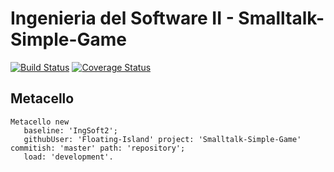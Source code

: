 # Ingenieria del Software II - Smalltalk-Simple-Game

[![Build Status](https://travis-ci.org/Floating-Island/Smalltalk-Simple-Game.svg?branch=master)](https://travis-ci.org/Floating-Island/Smalltalk-Simple-Game)
[![Coverage Status](https://coveralls.io/repos/github/Floating-Island/Smalltalk-Simple-Game/badge.svg?branch=master)](https://coveralls.io/github/Floating-Island/Smalltalk-Simple-Game?branch=master)

## Metacello

```smalltalk
Metacello new
   baseline: 'IngSoft2';
   githubUser: 'Floating-Island' project: 'Smalltalk-Simple-Game' commitish: 'master' path: 'repository';
   load: 'development'.
```
